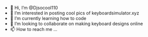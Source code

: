 - 👋 Hi, I’m @Djsocool110
- 👀 I’m interested in posting cool pics of keyboardsimulator.xyz
- 🌱 I’m currently learning how to code
- 💞️ I’m looking to collaborate on making keyboard designs online
- 📫 How to reach me ...

<!---
Djsocool110/Djsocool110 is a ✨ special ✨ repository because its `README.md` (this file) appears on your GitHub profile.
You can click the Preview link to take a look at your changes.
--->
